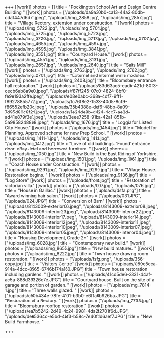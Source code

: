 +++
[[work]]
photos = []
title = "Pocklington School Art and Design Centre Building "
[[work]]
photos = ["/uploads/da9a30b0-ca13-44a2-80db-cda1447d6d7f.jpeg", "/uploads/img_2858.jpg", "/uploads/img_2857.jpg"]
title = "Village Rectory, extension under construction. "
[[work]]
photos = ["/uploads/img_5722.jpg", "/uploads/img_5704.jpg", "/uploads/img_5725.jpg", "/uploads/img_5723.jpg", "/uploads/img_5720.jpg", "/uploads/img_5717.jpg", "/uploads/img_5707.jpg", "/uploads/img_4655.jpg", "/uploads/img_4594.jpg", "/uploads/img_4595.jpg", "/uploads/img_3841.jpg", "/uploads/img_3551.jpg"]
title = "Courtyard House."
[[work]]
photos = ["/uploads/img_4551.jpg", "/uploads/img_3131.jpg", "/uploads/img_2657.jpg", "/uploads/img_2640.jpg"]
title = "Salts Mill"
[[work]]
photos = ["/uploads/img_2763.jpg", "/uploads/img_2762.jpg", "/uploads/img_2761.jpg"]
title = "External and internal walls modules. "
[[work]]
photos = ["/uploads/img_2408.jpg"]
title = "Bloomsbury entrance hall restoration."
[[work]]
photos = ["/uploads/83d63ac5-eadb-421d-80f3-cecb6ab8a9e0.jpeg", "/uploads/f87ff245-07d0-4824-8bf0-fe9e193a2ffe.jpeg", "/uploads/e08e0abc-368a-4df7-9ff1-f89278855772.jpeg", "/uploads/1c76f8e2-1533-40d5-8cf9-f86552efb20c.jpeg", "/uploads/35b4388e-def6-48bb-8a09-7d95d80c8f24.jpeg", "/uploads/1e24de8b-d424-4cc7-ae2d-ad41e879f3e1.jpeg", "/uploads/3eee7258-91ba-42a1-851b-5a9858248868.jpeg", "/uploads/img_1676.jpg"]
title = "Loggia for Listed City House."
[[work]]
photos = ["/uploads/img_1454.jpg"]
title = "Model for Planning. Approved scheme for new Prep School. "
[[work]]
photos = ["/uploads/img_1411-1.jpg", "/uploads/img_1413.jpg", "/uploads/img_1412.jpg"]
title = "Love of old buildings. ‘Found’ entrance door. eBay Jotel and borrowed furniture. "
[[work]]
photos = ["/uploads/img_1050.jpg"]
title = "New Build in the East Riding of Yorkshire. "
[[work]]
photos = ["/uploads/img_1501.jpg", "/uploads/img_1061.jpg"]
title = "Coach House under Construction. "
[[work]]
photos = ["/uploads/img_9291.jpg", "/uploads/img_9290.jpg"]
title = "Village House. Restoration begins. "
[[work]]
photos = ["/uploads/img_9136.jpg"]
title = "Log Store"
[[work]]
photos = ["/uploads/front.jpg"]
title = "Restoration of victorian villa."
[[work]]
photos = ["/uploads/007.jpg", "/uploads/076.jpg"]
title = "House in Gaillac."
[[work]]
photos = ["/uploads/dsfa.png"]
title = "Award winning hair salon."
[[work]]
photos = ["/uploads/031.JPG", "/uploads/024.JPG"]
title = "Conversion of Barn"
[[work]]
photos = ["/uploads/8143009-exterior06.jpeg", "/uploads/8143009-exterior08.jpeg", "/uploads/8143009-interior23.jpeg", "/uploads/8143009-interior22.jpeg", "/uploads/8143009-interior17.jpeg", "/uploads/8143009-interior14.jpeg", "/uploads/8143009-interior12.jpeg", "/uploads/8143009-interior11.jpeg", "/uploads/8143009-interior10.jpeg", "/uploads/8143009-interior07.jpeg", "/uploads/8143009-interior05.jpeg", "/uploads/8143009-interior04.jpeg"]
title = "Housing Development, Grade 2*"
[[work]]
photos = ["/uploads/img_6028.jpg"]
title = "Contemporary new build."
[[work]]
photos = ["/uploads/img_8655.jpg"]
title = "New build matures. "
[[work]]
photos = ["/uploads/img_8222.jpg"]
title = "Town house drawing room restoration. "
[[work]]
photos = ["/uploads/fsfg.png", "/uploads/356-copy.jpg"]
title = "Visitors Centre"
[[work]]
photos = ["/uploads/059e5cca-914a-4dcc-8565-6746b174a160.JPG"]
title = "Town house restoration including gardens. "
[[work]]
photos = ["/uploads/41cd5de6-3331-44af-ac5a-888d39326c7e.JPG"]
title = "Courtyard house. Built on the site of a garage and portion of garden. "
[[work]]
photos = ["/uploads/img_7814-1.jpg"]
title = "Three walls glazed. "
[[work]]
photos = ["/uploads/c50b434e-78fe-4101-b3b0-e6f1a6b926ba.JPG"]
title = "Restoration of a Rectory. "
[[work]]
photos = ["/uploads/img_7733.jpg"]
title = "Bloomsbury rooftop restoration."
[[work]]
photos = ["/uploads/ea7b5242-2d49-4c24-9981-4da2f2701f6d.JPG", "/uploads/de65364c-e5bd-4bf3-b58c-7e40fdd6aef7.JPG"]
title = "New Build Farmhouse. "

+++
